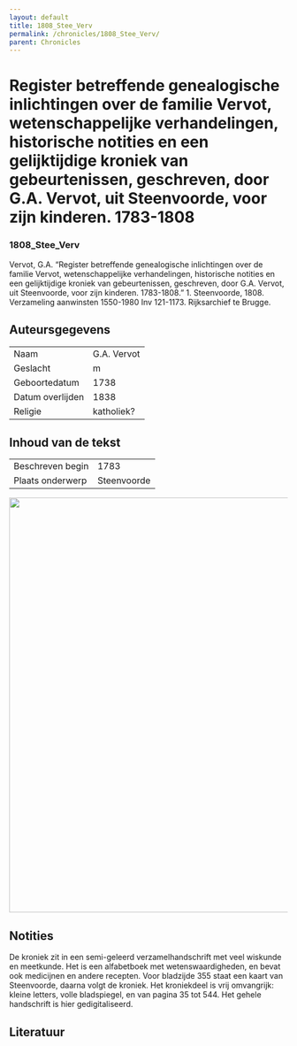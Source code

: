 ```yaml
---
layout: default
title: 1808_Stee_Verv
permalink: /chronicles/1808_Stee_Verv/
parent: Chronicles
--- 
```



# Register betreffende genealogische inlichtingen over de familie Vervot, wetenschappelijke verhandelingen, historische notities en een gelijktijdige kroniek van gebeurtenissen, geschreven, door G.A. Vervot, uit Steenvoorde, voor zijn kinderen. 1783-1808 

### 1808_Stee_Verv 

Vervot, G.A. “Register betreffende genealogische inlichtingen over de familie Vervot, wetenschappelijke verhandelingen, historische notities en een gelijktijdige kroniek van gebeurtenissen, geschreven, door G.A. Vervot, uit Steenvoorde, voor zijn kinderen. 1783-1808.” 1. Steenvoorde, 1808. Verzameling aanwinsten 1550-1980 Inv 121-1173. Rijksarchief te Brugge. 

## Auteursgegevens 

| | | 
| --------------- | --------------- | 
| Naam | G.A. Vervot | 
| Geslacht | m | 
| Geboortedatum | 1738 | 
| Datum overlijden | 1838 | 
| Religie | katholiek? | 

## Inhoud van de tekst 

| | | 
| --------------- | --------------- | 
| Beschreven begin | 1783 | 
| Plaats onderwerp | Steenvoorde | 

[<img src="..\..\barplots_chronicles\1808_Stee_Verv.jpg" width="750"/>](..\..\barplots_chronicles\1808_Stee_Verv.jpg) 

## Notities 

De kroniek zit in een semi-geleerd verzamelhandschrift met veel wiskunde en
meetkunde. Het is een alfabetboek met wetenswaardigheden, en bevat ook
medicijnen en andere recepten. Voor bladzijde 355 staat een kaart van
Steenvoorde, daarna volgt de kroniek. Het kroniekdeel is vrij omvangrijk:
kleine letters, volle bladspiegel, en van pagina 35 tot 544. Het gehele
handschrift is hier gedigitaliseerd.



## Literatuur 

